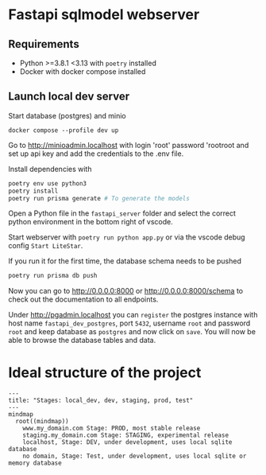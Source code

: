 # Fastapi sqlmodel webserver

## Requirements

- Python >=3.8.1 <3.13 with `poetry` installed
- Docker with docker compose installed

## Launch local dev server

Start database (postgres) and minio
```
docker compose --profile dev up
```

Go to http://minioadmin.localhost with login 'root' password 'rootroot and set up api key and add the credentials to the .env file.

Install dependencies with 
```sh
poetry env use python3
poetry install
poetry run prisma generate # To generate the models
```

Open a Python file in the `fastapi_server` folder and select the correct python environment in the bottom right of vscode.

Start webserver with `poetry run python app.py` or via the vscode debug config `Start LiteStar`.

If you run it for the first time, the database schema needs to be pushed
```sh
poetry run prisma db push
```

Now you can go to http://0.0.0.0:8000 or http://0.0.0.0:8000/schema to check out the documentation to all endpoints.

Under http://pgadmin.localhost you can `register` the postgres instance with host name `fastapi_dev_postgres`, port `5432`, username `root` and password `root` and keep database as `postgres` and now click on `save`. You will now be able to browse the database tables and data.

# Ideal structure of the project
```mermaid
---
title: "Stages: local_dev, dev, staging, prod, test"
---
mindmap
  root((mindmap))
    www.my_domain.com Stage: PROD, most stable release
    staging.my_domain.com Stage: STAGING, experimental release
    localhost, Stage: DEV, under development, uses local sqlite database
    no domain, Stage: Test, under development, uses local sqlite or memory database
```
